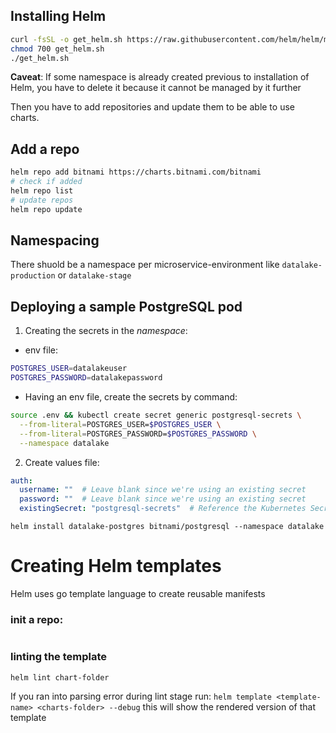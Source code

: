 ## Installing Helm

```sh
curl -fsSL -o get_helm.sh https://raw.githubusercontent.com/helm/helm/main/scripts/get-helm-3
chmod 700 get_helm.sh
./get_helm.sh
```
**Caveat**: If some namespace is already created previous to installation of Helm, you have to delete it because it cannot be managed by it further

Then you have to add repositories and update them to be able to use charts.

## Add a repo
```sh
helm repo add bitnami https://charts.bitnami.com/bitnami
# check if added
helm repo list 
# update repos
helm repo update
```


## Namespacing
There shuold be a namespace per microservice-environment like `datalake-production` or `datalake-stage`

## Deploying a sample PostgreSQL pod
1. Creating the secrets in the *namespace*:
- env file:
```sh
POSTGRES_USER=datalakeuser
POSTGRES_PASSWORD=datalakepassword
```

- Having an env file, create the secrets by command:
```sh
source .env && kubectl create secret generic postgresql-secrets \
  --from-literal=POSTGRES_USER=$POSTGRES_USER \
  --from-literal=POSTGRES_PASSWORD=$POSTGRES_PASSWORD \
  --namespace datalake
```

2. Create values file:
```yaml
auth:
  username: ""  # Leave blank since we're using an existing secret
  password: ""  # Leave blank since we're using an existing secret
  existingSecret: "postgresql-secrets"  # Reference the Kubernetes Secret
```

```
helm install datalake-postgres bitnami/postgresql --namespace datalake
```

# Creating Helm templates
Helm uses go template language to create reusable manifests
### init a repo:
```
```

### linting the template
```
helm lint chart-folder
```

If you ran into parsing error during lint stage run: 
```helm template <template-name> <charts-folder> --debug```
this will show the rendered version of that template